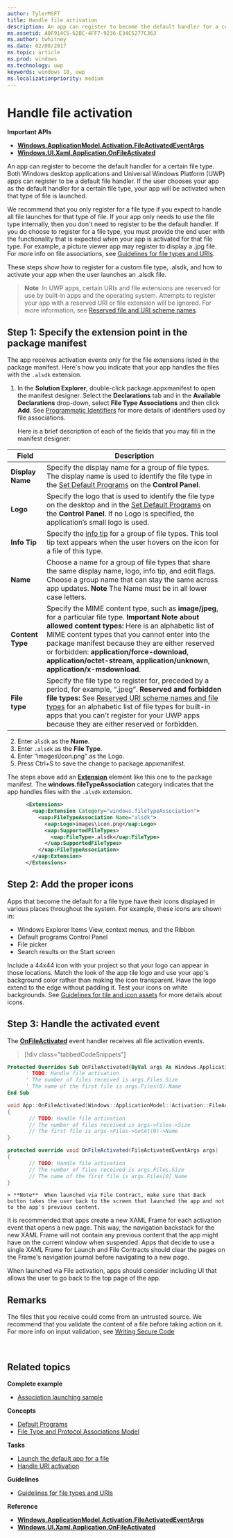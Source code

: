 ```yaml
---
author: TylerMSFT
title: Handle file activation
description: An app can register to become the default handler for a certain file type.
ms.assetid: A0F914C5-62BC-4FF7-9236-E34C5277C363
ms.author: twhitney
ms.date: 02/08/2017
ms.topic: article
ms.prod: windows
ms.technology: uwp
keywords: windows 10, uwp
ms.localizationpriority: medium
---
```


# Handle file activation




**Important APIs**

-   [**Windows.ApplicationModel.Activation.FileActivatedEventArgs**](https://msdn.microsoft.com/library/windows/apps/br224716)
-   [**Windows.UI.Xaml.Application.OnFileActivated**](https://msdn.microsoft.com/library/windows/apps/br242331)

An app can register to become the default handler for a certain file type. Both Windows desktop applications and Universal Windows Platform (UWP) apps can register to be a default file handler. If the user chooses your app as the default handler for a certain file type, your app will be activated when that type of file is launched.

We recommend that you only register for a file type if you expect to handle all file launches for that type of file. If your app only needs to use the file type internally, then you don't need to register to be the default handler. If you do choose to register for a file type, you must provide the end user with the functionality that is expected when your app is activated for that file type. For example, a picture viewer app may register to display a .jpg file. For more info on file associations, see [Guidelines for file types and URIs](https://msdn.microsoft.com/library/windows/apps/hh700321).

These steps show how to register for a custom file type, .alsdk, and how to activate your app when the user launches an .alsdk file.

> **Note**  In UWP apps, certain URIs and file extensions are reserved for use by built-in apps and the operating system. Attempts to register your app with a reserved URI or file extension will be ignored. For more information, see [Reserved file and URI scheme names](reserved-uri-scheme-names.md).

## Step 1: Specify the extension point in the package manifest


The app receives activation events only for the file extensions listed in the package manifest. Here's how you indicate that your app handles the files with the `.alsdk` extension.

1.  In the **Solution Explorer**, double-click package.appxmanifest to open the manifest designer. Select the **Declarations** tab and in the **Available Declarations** drop-down, select **File Type Associations** and then click **Add**. See [Programmatic Identifiers](https://msdn.microsoft.com/library/windows/desktop/cc144152) for more details of identifiers used by file associations.

    Here is a brief description of each of the fields that you may fill in the manifest designer:

| Field | Description |
|------------------|----------------------------------------------------------------------------------------------------------------------------------------------------------------------------------------------------------------------------------------------------------------------------------------------------------------------------------------------------------------------------------------------------------|
| **Display Name** | Specify the display name for a group of file types. The display name is used to identify the file type in the [Set Default Programs](https://msdn.microsoft.com/library/windows/desktop/cc144154) on the **Control Panel**. |
| **Logo** | Specify the logo that is used to identify the file type on the desktop and in the [Set Default Programs](https://msdn.microsoft.com/library/windows/desktop/cc144154) on the **Control Panel**. If no Logo is specified, the application’s small logo is used. |
| **Info Tip** | Specify the [info tip](https://msdn.microsoft.com/library/windows/desktop/cc144152) for a group of file types. This tool tip text appears when the user hovers on the icon for a file of this type. |
| **Name** | Choose a name for a group of file types that share the same display name, logo, info tip, and edit flags. Choose a group name that can stay the same across app updates. **Note**  The Name must be in all lower case letters. |
| **Content Type** | Specify the MIME content type, such as **image/jpeg**, for a particular file type. **Important Note about allowed content types:** Here is an alphabetic list of MIME content types that you cannot enter into the package manifest because they are either reserved or forbidden: **application/force-download**, **application/octet-stream**, **application/unknown**, **application/x-msdownload**. |
| **File type** | Specify the file type to register for, preceded by a period, for example, “.jpeg”. **Reserved and forbidden file types:** See [Reserved URI scheme names and file types](reserved-uri-scheme-names.md) for an alphabetic list of file types for built-in apps that you can't register for your UWP apps because they are either reserved or forbidden. |

2.  Enter `alsdk` as the **Name**.
3.  Enter `.alsdk` as the **File Type**.
4.  Enter “images\\Icon.png” as the Logo.
5.  Press Ctrl+S to save the change to package.appxmanifest.

The steps above add an [**Extension**](https://msdn.microsoft.com/library/windows/apps/br211400) element like this one to the package manifest. The **windows.fileTypeAssociation** category indicates that the app handles files with the `.alsdk` extension.

```xml
      <Extensions>
        <uap:Extension Category="windows.fileTypeAssociation">
          <uap:FileTypeAssociation Name="alsdk">
            <uap:Logo>images\icon.png</uap:Logo>
            <uap:SupportedFileTypes>
              <uap:FileType>.alsdk</uap:FileType>
            </uap:SupportedFileTypes>
          </uap:FileTypeAssociation>
        </uap:Extension>
      </Extensions>
```

## Step 2: Add the proper icons


Apps that become the default for a file type have their icons displayed in various places throughout the system. For example, these icons are shown in:

-   Windows Explorer Items View, context menus, and the Ribbon
-   Default programs Control Panel
-   File picker
-   Search results on the Start screen

Include a 44x44 icon with your project so that your logo can appear in those locations. Match the look of the app tile logo and use your app's background color rather than making the icon transparent. Have the logo extend to the edge without padding it. Test your icons on white backgrounds. See [Guidelines for tile and icon assets](https://docs.microsoft.com/windows/uwp/design/shell/tiles-and-notifications/app-assets) for more details about icons.

## Step 3: Handle the activated event


The [**OnFileActivated**](https://msdn.microsoft.com/library/windows/apps/br242331) event handler receives all file activation events.

> [!div class="tabbedCodeSnippets"]
```vb
Protected Overrides Sub OnFileActivated(ByVal args As Windows.ApplicationModel.Activation.FileActivatedEventArgs)
      ' TODO: Handle file activation
      ' The number of files received is args.Files.Size
      ' The name of the first file is args.Files(0).Name
End Sub
```
```cpp
void App::OnFileActivated(Windows::ApplicationModel::Activation::FileActivatedEventArgs^ args)
{
       // TODO: Handle file activation
       // The number of files received is args->Files->Size
       // The first file is args->Files->GetAt(0)->Name
}
```
```cs
protected override void OnFileActivated(FileActivatedEventArgs args)
{
       // TODO: Handle file activation
       // The number of files received is args.Files.Size
       // The name of the first file is args.Files[0].Name
}
```

    > **Note**  When launched via File Contract, make sure that Back button takes the user back to the screen that launched the app and not to the app's previous content.

It is recommended that apps create a new XAML Frame for each activation event that opens a new page. This way, the navigation backstack for the new XAML Frame will not contain any previous content that the app might have on the current window when suspended. Apps that decide to use a single XAML Frame for Launch and File Contracts should clear the pages on the Frame's navigation journal before navigating to a new page.

When launched via File activation, apps should consider including UI that allows the user to go back to the top page of the app.

## Remarks


The files that you receive could come from an untrusted source. We recommend that you validate the content of a file before taking action on it. For more info on input validation, see [Writing Secure Code](http://go.microsoft.com/fwlink/p/?LinkID=142053)


 

## Related topics

**Complete example**

* [Association launching sample](http://go.microsoft.com/fwlink/p/?LinkID=231484)

**Concepts**

* [Default Programs](https://msdn.microsoft.com/library/windows/desktop/cc144154)
* [File Type and Protocol Associations Model](https://msdn.microsoft.com/library/windows/desktop/hh848047)

**Tasks**

* [Launch the default app for a file](launch-the-default-app-for-a-file.md)
* [Handle URI activation](handle-uri-activation.md)

**Guidelines**

* [Guidelines for file types and URIs](https://msdn.microsoft.com/library/windows/apps/hh700321)

**Reference**
* [**Windows.ApplicationModel.Activation.FileActivatedEventArgs**](https://msdn.microsoft.com/library/windows/apps/br224716)
* [**Windows.UI.Xaml.Application.OnFileActivated**](https://msdn.microsoft.com/library/windows/apps/br242331)

 

 
